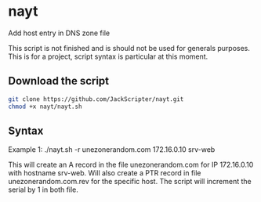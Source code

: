 # nayt
Add host entry in DNS zone file

This script is not finished and is should not be used for generals purposes. This is for a project, script syntax is particular at this moment.

Download the script
-
```sh
git clone https://github.com/JackScripter/nayt.git
chmod +x nayt/nayt.sh
```
Syntax
-
Example 1: ./nayt.sh -r unezonerandom.com 172.16.0.10 srv-web

This will create an A record in the file unezonerandom.com for IP 172.16.0.10 with hostname srv-web. Will also create a PTR record in file unezonerandom.com.rev for the specific host. The script will increment the serial by 1 in both file.
